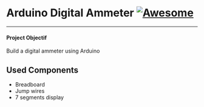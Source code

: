 # Arduino Digital Ammeter [![Awesome](https://cdn.rawgit.com/sindresorhus/awesome/d7305f38d29fed78fa85652e3a63e154dd8e8829/media/badge.svg)](https://github.com/0xCTF/Arduino-Digital-Ammeter)

---

#### Project Objectif
Build a digital ammeter using Arduino

## Used Components
* Breadboard
* Jump wires
* 7 segments display
